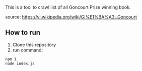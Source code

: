 This is a tool to crawl list of all Goncourt Prize winning book.

source: https://vi.wikipedia.org/wiki/Gi%E1%BA%A3i_Goncourt

## How to run

1. Clone this repository
2. run command:

```
npm i
node index.js
```

